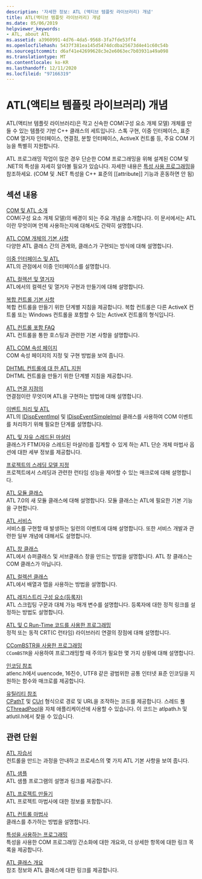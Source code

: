 ```yaml
---
description: '자세한 정보: ATL (액티브 템플릿 라이브러리) 개념'
title: ATL(액티브 템플릿 라이브러리) 개념
ms.date: 05/06/2019
helpviewer_keywords:
- ATL, about ATL
ms.assetid: a3960991-4d76-4da5-9568-3fa7fde53ff4
ms.openlocfilehash: 5437f381ea145d5474dcdba25673d4e41c60c54b
ms.sourcegitcommit: d6af41e42699628c3e2e6063ec7b03931a49a098
ms.translationtype: MT
ms.contentlocale: ko-KR
ms.lasthandoff: 12/11/2020
ms.locfileid: "97166319"
---
```

# <a name="active-template-library-atl-concepts"></a>ATL(액티브 템플릿 라이브러리) 개념

ATL(액티브 템플릿 라이브러리)은 작고 신속한 COM(구성 요소 개체 모델) 개체를 만들 수 있는 템플릿 기반 C++ 클래스의 세트입니다. 스톡 구현, 이중 인터페이스, 표준 COM 열거자 인터페이스, 연결점, 분할 인터페이스, ActiveX 컨트롤 등, 주요 COM 기능을 특별히 지원합니다.

ATL 프로그래밍 작업이 많은 경우 단순한 COM 프로그래밍을 위해 설계된 COM 및 .NET의 특성을 자세히 알아볼 필요가 있습니다. 자세한 내용은 [특성 사용 프로그래밍](../windows/attributes/cpp-attributes-com-net.md)을 참조하세요. (COM 및 .NET 특성을 C++ 표준의 \[\[attribute]] 기능과 혼동하면 안 됨)

## <a name="in-this-section"></a>섹션 내용

[COM 및 ATL 소개](introduction-to-com-and-atl.md)<br/>
COM(구성 요소 개체 모델)의 배경이 되는 주요 개념을 소개합니다. 이 문서에서는 ATL이란 무엇이며 언제 사용하는지에 대해서도 간략히 설명합니다.

[ATL COM 개체의 기본 사항](fundamentals-of-atl-com-objects.md)<br/>
다양한 ATL 클래스 간의 관계와, 클래스가 구현되는 방식에 대해 설명합니다.

[이중 인터페이스 및 ATL](dual-interfaces-and-atl.md)<br/>
ATL의 관점에서 이중 인터페이스를 설명합니다.

[ATL 컬렉션 및 열거자](atl-collections-and-enumerators.md)<br/>
ATL에서의 컬렉션 및 열거자 구현과 만들기에 대해 설명합니다.

[복합 컨트롤 기본 사항](atl-composite-control-fundamentals.md)<br/>
복합 컨트롤을 만들기 위한 단계별 지침을 제공합니다. 복합 컨트롤은 다른 ActiveX 컨트롤 또는 Windows 컨트롤을 포함할 수 있는 ActiveX 컨트롤의 형식입니다.

[ATL 컨트롤 포함 FAQ](atl-control-containment-faq.md)<br/>
ATL 컨트롤을 통한 호스팅과 관련한 기본 사항을 설명합니다.

[ATL COM 속성 페이지](atl-com-property-pages.md)<br/>
COM 속성 페이지의 지정 및 구현 방법을 보여 줍니다.

[DHTML 컨트롤에 대 한 ATL 지원](atl-support-for-dhtml-controls.md)<br/>
DHTML 컨트롤을 만들기 위한 단계별 지침을 제공합니다.

[ATL 연결 지점의](atl-connection-points.md)<br/>
연결점이란 무엇이며 ATL을 구현하는 방법에 대해 설명합니다.

[이벤트 처리 및 ATL](event-handling-and-atl.md)<br/>
ATL의 [IDispEventImpl](reference/idispeventimpl-class.md) 및 [IDispEventSimpleImpl](reference/idispeventsimpleimpl-class.md) 클래스를 사용하여 COM 이벤트를 처리하기 위해 필요한 단계를 설명합니다.

[ATL 및 자유 스레드된 마샬러](atl-and-the-free-threaded-marshaler.md)<br/>
클래스가 FTM(자유 스레드된 마샬러)를 집계할 수 있게 하는 ATL 단순 개체 마법사 옵션에 대한 세부 정보를 제공합니다.

[프로젝트의 스레딩 모델 지정](specifying-the-threading-model-for-a-project-atl.md)<br/>
프로젝트에서 스레딩과 관련한 런타임 성능을 제어할 수 있는 매크로에 대해 설명합니다.

[ATL 모듈 클래스](atl-module-classes.md)<br/>
ATL 7.0의 새 모듈 클래스에 대해 설명합니다. 모듈 클래스는 ATL에 필요한 기본 기능을 구현합니다.

[ATL 서비스](atl-services.md)<br/>
서비스를 구현할 때 발생하는 일련의 이벤트에 대해 설명합니다. 또한 서비스 개발과 관련한 일부 개념에 대해서도 설명합니다.

[ATL 창 클래스](atl-window-classes.md)<br/>
ATL에서 슈퍼클래스 및 서브클래스 창을 만드는 방법을 설명합니다. ATL 창 클래스는 COM 클래스가 아닙니다.

[ATL 컬렉션 클래스](atl-collection-classes.md)<br/>
ATL에서 배열과 맵을 사용하는 방법을 설명합니다.

[ATL 레지스트리 구성 요소(등록자)](atl-registry-component-registrar.md)<br/>
ATL 스크립팅 구문과 대체 가능 매개 변수를 설명합니다. 등록자에 대한 정적 링크를 설정하는 방법도 설명합니다.

[ATL 및 C Run-Time 코드를 사용한 프로그래밍](programming-with-atl-and-c-run-time-code.md)<br/>
정적 또는 동적 CRT(C 런타임) 라이브러리 연결의 장점에 대해 설명합니다.

[CComBSTR을 사용한 프로그래밍](programming-with-ccombstr-atl.md)<br/>
`CComBSTR`을 사용하여 프로그래밍할 때 주의가 필요한 몇 가지 상황에 대해 설명합니다.

[인코딩 참조](atl-encoding-reference.md)<br/>
atlenc.h에서 uuencode, 16진수, UTF8 같은 광범위한 공통 인터넷 표준 인코딩을 지원하는 함수와 매크로를 제공합니다.

[유틸리티 참조](atl-utilities-reference.md)<br/>
[CPathT](reference/cpatht-class.md) 및 [CUrl](reference/curl-class.md) 형식으로 경로 및 URL을 조작하는 코드를 제공합니다. 스레드 풀 [CThreadPool](reference/cthreadpool-class.md)을 자체 애플리케이션에 사용할 수 있습니다. 이 코드는 atlpath.h 및 atlutil.h에서 찾을 수 있습니다.

## <a name="related-sections"></a>관련 단원

[ATL 자습서](active-template-library-atl-tutorial.md)<br/>
컨트롤을 만드는 과정을 안내하고 프로세스의 몇 가지 ATL 기본 사항을 보여 줍니다.

[ATL 샘플](../overview/visual-cpp-samples.md)<br/>
ATL 샘플 프로그램의 설명과 링크를 제공합니다.

[ATL 프로젝트 만들기](reference/creating-an-atl-project.md)<br/>
ATL 프로젝트 마법사에 대한 정보를 포함합니다.

[ATL 컨트롤 마법사](reference/atl-control-wizard.md)<br/>
클래스를 추가하는 방법을 설명합니다.

[특성을 사용하는 프로그래밍](../windows/attributes/cpp-attributes-com-net.md)<br/>
특성을 사용한 COM 프로그래밍 간소화에 대한 개요와, 더 상세한 항목에 대한 링크 목록을 제공합니다.

[ATL 클래스 개요](atl-class-overview.md)<br/>
참조 정보와 ATL 클래스에 대한 링크를 제공합니다.

